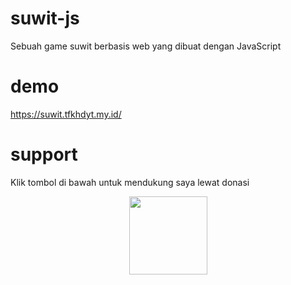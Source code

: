# suwit-js
Sebuah game suwit berbasis web yang dibuat dengan JavaScript

# demo
https://suwit.tfkhdyt.my.id/

# support
Klik tombol di bawah untuk mendukung saya lewat donasi

<p align="center">
  <a href="https://donate.tfkhdyt.my.id/">
    <img src="https://i.postimg.cc/jjRDbZQx/1621036430601.png" width="125px">
  </a>
</p>
